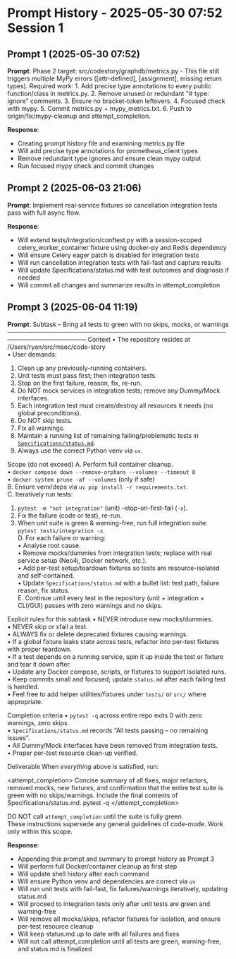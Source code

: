 # Prompt History - 2025-05-30 07:52 Session 1

## Prompt 1 (2025-05-30 07:52)
**Prompt**: Phase 2 target: src/codestory/graphdb/metrics.py - This file still triggers multiple MyPy errors ([attr-defined], [assignment], missing return types). Required work: 1. Add precise type annotations to every public function/class in metrics.py. 2. Remove unused or redundant "# type: ignore" comments. 3. Ensure no bracket-token leftovers. 4. Focused check with mypy. 5. Commit metrics.py + mypy_metrics.txt. 6. Push to origin/fix/mypy-cleanup and attempt_completion.

**Response**: 
- Creating prompt history file and examining metrics.py file
- Will add precise type annotations for prometheus_client types
- Remove redundant type ignores and ensure clean mypy output
- Run focused mypy check and commit changes
## Prompt 2 (2025-06-03 21:06)
**Prompt**: Implement real‐service fixtures so cancellation integration tests pass with full async flow.

**Response**:
- Will extend tests/integration/conftest.py with a session-scoped celery_worker_container fixture using docker-py and Redis dependency
- Will ensure Celery eager patch is disabled for integration tests
- Will run cancellation integration tests with fail-fast and capture results
- Will update Specifications/status.md with test outcomes and diagnosis if needed
- Will commit all changes and summarize results in attempt_completion
## Prompt 3 (2025-06-04 11:19)
**Prompt**: 
Subtask – Bring all tests to green with no skips, mocks, or warnings
────────────────────────────────────────────────────────────────────
Context
• The repository resides at /Users/ryan/src/msec/code-story  
• User demands:  
  1. Clean up any previously-running containers.  
  2. Unit tests must pass first; then integration tests.  
  3. Stop on the first failure, reason, fix, re-run.  
  4. Do NOT mock services in integration tests; remove any Dummy/Mock interfaces.  
  5. Each integration test must create/destroy all resources it needs (no global preconditions).  
  6. Do NOT skip tests.  
  7. Fix all warnings.  
  8. Maintain a running list of remaining failing/​problematic tests in [`Specifications/status.md`](Specifications/status.md).  
  9. Always use the correct Python venv via `uv`.  

Scope (do not exceed)
A. Perform full container cleanup.  
   • `docker compose down --remove-orphans --volumes --timeout 0`  
   • `docker system prune -af --volumes` (only if safe)  
B. Ensure venv/​deps via `uv pip install -r requirements.txt`.  
C. Iteratively run tests:  
   1. `pytest -m "not integration"` (unit) –stop-on-first-fail (`-x`).  
   2. Fix the failure (code or test), re-run.  
   3. When unit suite is green & warning-free, run full integration suite:  
      `pytest tests/integration -x`.  
D. For each failure or warning:  
   • Analyse root cause.  
   • Remove mocks/​dummies from integration tests; replace with real service setup (Neo4j, Docker network, etc.).  
   • Add per-test setup/​teardown fixtures so tests are resource-isolated and self-contained.  
   • Update `Specifications/status.md` with a bullet list: test path, failure reason, fix status.  
E. Continue until every test in the repository (unit + integration + CLI/GUI) passes with zero warnings and no skips.

Explicit rules for this subtask
• NEVER introduce new mocks/​dummies.  
• NEVER skip or xfail a test.  
• ALWAYS fix or delete deprecated fixtures causing warnings.  
• If a global fixture leaks state across tests, refactor into per-test fixtures with proper teardown.  
• If a test depends on a running service, spin it up inside the test or fixture and tear it down after.  
• Update any Docker compose, scripts, or fixtures to support isolated runs.  
• Keep commits small and focused; update `status.md` after each failing test is handled.  
• Feel free to add helper utilities/​fixtures under `tests/` or `src/` where appropriate.

Completion criteria
• `pytest -q` across entire repo exits 0 with zero warnings, zero skips.  
• `Specifications/status.md` records “All tests passing – no remaining issues”.  
• All Dummy/Mock interfaces have been removed from integration tests.  
• Proper per-test resource clean-up verified.  

Deliverable
When *everything* above is satisfied, run:

<attempt_completion>
<result>
Concise summary of all fixes, major refactors, removed mocks, new fixtures, and confirmation that the entire test suite is green with no skips/​warnings. Include the final contents of Specifications/status.md.
</result>
<command>pytest -q</command>
</attempt_completion>

DO NOT call `attempt_completion` until the suite is fully green.  
These instructions supersede any general guidelines of code-mode. Work only within this scope.

**Response**:
- Appending this prompt and summary to prompt history as Prompt 3
- Will perform full Docker/container cleanup as first step
- Will update shell history after each command
- Will ensure Python venv and dependencies are correct via `uv`
- Will run unit tests with fail-fast, fix failures/warnings iteratively, updating status.md
- Will proceed to integration tests only after unit tests are green and warning-free
- Will remove all mocks/skips, refactor fixtures for isolation, and ensure per-test resource cleanup
- Will keep status.md up to date with all failures and fixes
- Will not call attempt_completion until all tests are green, warning-free, and status.md is finalized